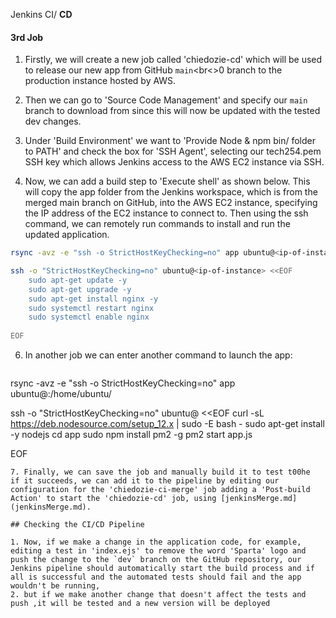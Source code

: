  Jenkins CI/ **CD**

#### 3rd Job
1. Firstly, we will create a new job called 'chiedozie-cd' which will be used to release our new app  from GitHub `main`<br<>0 branch to the production instance hosted by AWS.

2. Then we can go to 'Source Code Management' and specify our `main` branch to download from since this will now be updated with the tested dev changes.

3. Under 'Build Environment' we want to 'Provide Node & npm bin/ folder to PATH' and check the box for 'SSH Agent', selecting our tech254.pem SSH key which allows Jenkins access to the AWS EC2 instance via SSH.

4. Now, we can add a build step to 'Execute shell' as shown below. This will copy the app folder from the Jenkins workspace, which is from the merged main branch on GitHub, into the AWS EC2 instance, specifying the IP address of the EC2 instance to connect to. Then using the ssh command, we can remotely run commands to install and run the updated application.
```bash
rsync -avz -e "ssh -o StrictHostKeyChecking=no" app ubuntu@<ip-of-instance>:/home/ubuntu/

ssh -o "StrictHostKeyChecking=no" ubuntu@<ip-of-instance> <<EOF
	sudo apt-get update -y
    sudo apt-get upgrade -y
    sudo apt-get install nginx -y
    sudo systemctl restart nginx 
    sudo systemctl enable nginx
    
EOF
```
6. In another job we can enter another command to launch the app:
   ```bash
rsync -avz -e "ssh -o StrictHostKeyChecking=no" app ubuntu@<ip-of-instance>:/home/ubuntu/

ssh -o "StrictHostKeyChecking=no" ubuntu@<ip-of-instance> <<EOF
curl -sL https://deb.nodesource.com/setup_12.x | sudo -E bash -
sudo apt-get install -y nodejs
cd app
sudo npm install pm2 -g
pm2 start app.js
    
EOF
```
7. Finally, we can save the job and manually build it to test t00he  if it succeeds, we can add it to the pipeline by editing our configuration for the 'chiedozie-ci-merge' job adding a 'Post-build Action' to start the 'chiedozie-cd' job, using [jenkinsMerge.md](jenkinsMerge.md).

## Checking the CI/CD Pipeline

1. Now, if we make a change in the application code, for example, editing a test in 'index.ejs' to remove the word 'Sparta' logo and push the change to the `dev` branch on the GitHub repository, our Jenkins pipeline should automatically start the build process and if all is successful and the automated tests should fail and the app wouldn't be running,
2. but if we make another change that doesn't affect the tests and push ,it will be tested and a new version will be deployed